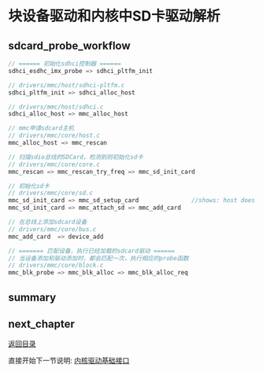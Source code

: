 # 块设备驱动和内核中SD卡驱动解析

## sdcard_probe_workflow

```c
// ====== 初始化sdhci控制器 ======
sdhci_esdhc_imx_probe => sdhci_pltfm_init

// drivers/mmc/host/sdhci-pltfm.c
sdhci_pltfm_init => sdhci_alloc_host

// drivers/mmc/host/sdhci.c
sdhci_alloc_host => mmc_alloc_host

// mmc申请sdcard主机
// drivers/mmc/core/host.c
mmc_alloc_host => mmc_rescan

// 扫描sdio总线的SDCard，检测到则初始化sd卡
// drivers/mmc/core/core.c
mmc_rescan => mmc_rescan_try_freq => mmc_sd_init_card

// 初始化sd卡
// drivers/mmc/core/sd.c
mmc_sd_init_card => mmc_sd_setup_card               //shows: host does not support reading read-only switch, assuming write-enable
mmc_sd_init_card => mmc_attach_sd => mmc_add_card

// 在总线上添加sdcard设备
// drivers/mmc/core/bus.c 
mmc_add_card  => device_add

// ======= 匹配设备，执行已经加载的sdcard驱动 ======
// 当设备添加和驱动添加时，都会匹配一次，执行相应的probe函数
// drivers/mmc/core/block.c
mmc_blk_probe => mmc_blk_alloc => mmc_blk_alloc_req 
```

## summary

## next_chapter

[返回目录](../README.md)

直接开始下一节说明: [内核驱动基础接口](./ch03-x1.kernel_base_api.md)
